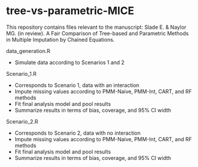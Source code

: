 # tree-vs-parametric-MICE
This repository contains files relevant to the manuscript: Slade E. & Naylor MG. (in review). A Fair Comparison of Tree-based and Parametric Methods in Multiple Imputation by Chained Equations.


data_generation.R
 - Simulate data according to Scenarios 1 and 2
 
Scenario_1.R
 - Corresponds to Scenario 1, data with an interaction
 - Impute missing values according to PMM-Naive, PMM-Int, CART, and RF methods
 - Fit final analysis model and pool results
 - Summarize results in terms of bias, coverage, and 95% CI width

Scenario_2.R
 - Corresponds to Scenario 2, data with no interaction
 - Impute missing values according to PMM-Naive, PMM-Int, CART, and RF methods
 - Fit final analysis model and pool results
 - Summarize results in terms of bias, coverage, and 95% CI width
